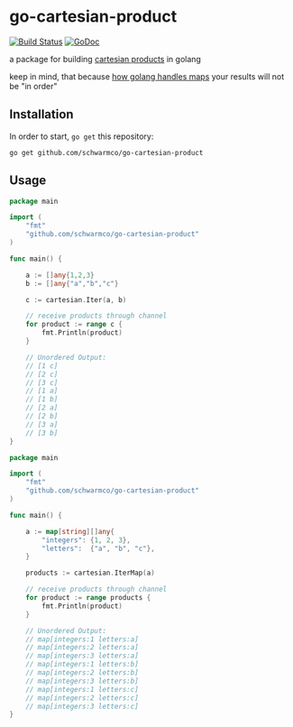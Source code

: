 # go-cartesian-product

[![Build Status](https://travis-ci.org/schwarmco/go-cartesian-product.svg?branch=master)](https://travis-ci.org/schwarmco/go-cartesian-product)
[![GoDoc](https://godoc.org/github.com/schwarmco/go-cartesian-product?status.svg)](https://godoc.org/github.com/schwarmco/go-cartesian-product)

a package for building [cartesian products](https://en.wikipedia.org/wiki/Cartesian_product) in golang

keep in mind, that because [how golang handles maps](https://blog.golang.org/go-maps-in-action#TOC_7.) your results will not be "in order"

## Installation

In order to start, `go get` this repository:

```
go get github.com/schwarmco/go-cartesian-product
```

## Usage

```go
package main

import (
    "fmt"
    "github.com/schwarmco/go-cartesian-product"
)

func main() {

    a := []any{1,2,3}
    b := []any{"a","b","c"}

    c := cartesian.Iter(a, b)

    // receive products through channel
    for product := range c {
        fmt.Println(product)
    }

    // Unordered Output:
    // [1 c]
    // [2 c]
    // [3 c]
    // [1 a]
    // [1 b]
    // [2 a]
    // [2 b]
    // [3 a]
    // [3 b]
}
```

```go
package main

import (
    "fmt"
    "github.com/schwarmco/go-cartesian-product"
)

func main() {

	a := map[string][]any{
		"integers": {1, 2, 3},
		"letters":  {"a", "b", "c"},
	}

	products := cartesian.IterMap(a)

	// receive products through channel
	for product := range products {
		fmt.Println(product)
	}

	// Unordered Output:
	// map[integers:1 letters:a]
	// map[integers:2 letters:a]
	// map[integers:3 letters:a]
	// map[integers:1 letters:b]
	// map[integers:2 letters:b]
	// map[integers:3 letters:b]
	// map[integers:1 letters:c]
	// map[integers:2 letters:c]
	// map[integers:3 letters:c]
}
```
